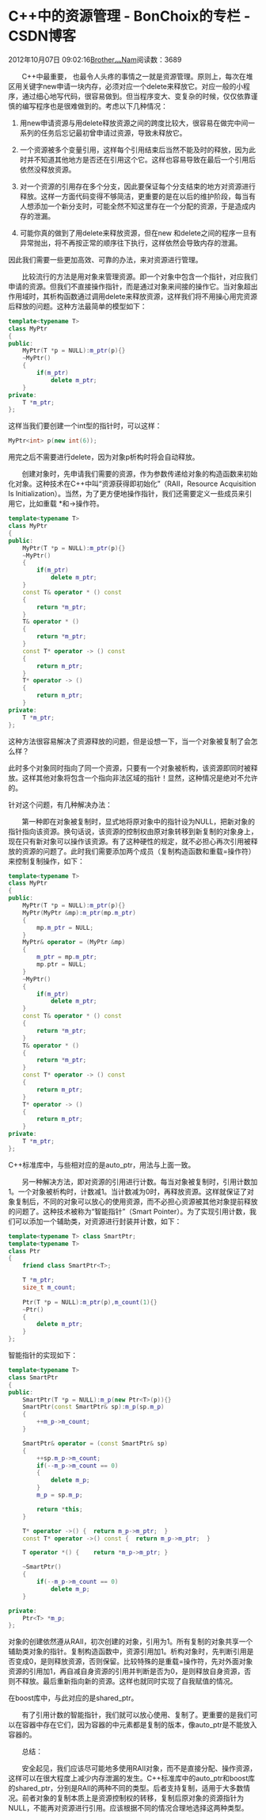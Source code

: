 # C++中的资源管理 - BonChoix的专栏 - CSDN博客





2012年10月07日 09:02:16[Brother灬Nam](https://me.csdn.net/BonChoix)阅读数：3689








       C++中最重要， 也最令人头疼的事情之一就是资源管理。原则上，每次在堆区用关键字new申请一块内存，必须对应一个delete来释放它。对应一般的小程序，通过细心地写代码，很容易做到。但当程序变大、变复杂的时候，仅仅依靠谨慎的编写程序也是很难做到的。考虑以下几种情况：

1. 用new申请资源与用delete释放资源之间的跨度比较大，很容易在做完中间一系列的任务后忘记最初曾申请过资源，导致未释放它。

2. 一个资源被多个变量引用，这样每个引用结束后当然不能及时的释放，因为此时并不知道其他地方是否还在引用这个它。这样也容易导致在最后一个引用后依然没释放资源。

3. 对一个资源的引用存在多个分支，因此要保证每个分支结束的地方对资源进行释放。这样一方面代码变得不够简洁，更重要的是在以后的维护阶段，每当有人想添加一个新分支时，可能全然不知这里存在一个分配的资源，于是造成内存的泄漏。

4. 可能你真的做到了用delete来释放资源，但在new 和delete之间的程序一旦有异常抛出，将不再按正常的顺序往下执行，这样依然会导致内存的泄漏。

因此我们需要一些更加高效、可靠的办法，来对资源进行管理。

       比较流行的方法是用对象来管理资源。即一个对象中包含一个指针，对应我们申请的资源。但我们不直接操作指针，而是通过对象来间接的操作它。当对象超出作用域时，其析构函数通过调用delete来释放资源，这样我们将不用操心用完资源后释放的问题。这种方法最简单的模型如下：

```cpp
template<typename T>
class MyPtr
{
public:
	MyPtr(T *p = NULL):m_ptr(p){}
	~MyPtr()
	{
		if(m_ptr)
			delete m_ptr;
	}
private:
	T *m_ptr;
};
```

这样当我们要创建一个int型的指针时，可以这样：

```cpp
MyPtr<int> p(new int(6));
```

用完之后不需要进行delete，因为对象p析构时将会自动释放。

       创建对象时，先申请我们需要的资源，作为参数传递给对象的构造函数来初始化对象。这种技术在C++中叫“资源获得即初始化”（RAII，Resource Acquisition Is Initialization）。当然，为了更方便地操作指针，我们还需要定义一些成员来引用它，比如重载 *和->操作符。

```cpp
template<typename T>
class MyPtr
{
public:
	MyPtr(T *p = NULL):m_ptr(p){}
	~MyPtr()
	{
		if(m_ptr)
			delete m_ptr;
	}
	const T& operator * () const
	{
		return *m_ptr;
	}
	T& operator * ()
	{
		return *m_ptr;
	}
	const T* operator -> () const
	{
		return m_ptr;
	}
	T* operator -> ()
	{
		return m_ptr;
	}
private:
	T *m_ptr;
};
```



这种方法很容易解决了资源释放的问题，但是设想一下，当一个对象被复制了会怎么样？

此时多个对象同时指向了同一个资源，只要有一个对象被析构，该资源即同时被释放。这样其他对象将包含一个指向非法区域的指针！显然，这种情况是绝对不允许的。

针对这个问题，有几种解决办法：

       第一种即在对象被复制时，显式地将原对象中的指针设为NULL，把新对象的指针指向该资源。换句话说，该资源的控制权由原对象转移到新复制的对象身上，现在只有新对象可以操作该资源。有了这种硬性的规定，就不必担心再次引用被释放的资源的问题了。此时我们需要添加两个成员（复制构造函数和重载=操作符）来控制复制操作，如下：

```cpp
template<typename T>
class MyPtr
{
public:
	MyPtr(T *p = NULL):m_ptr(p){}
	MyPtr(MyPtr &mp):m_ptr(mp.m_ptr)
	{
		mp.m_ptr = NULL;
	}
	MyPtr& operator = (MyPtr &mp)
	{
		m_ptr = mp.m_ptr;
		mp.ptr = NULL;
	}
	~MyPtr()
	{
		if(m_ptr)
			delete m_ptr;
	}
	const T& operator * () const
	{
		return *m_ptr;
	}
	T& operator * ()
	{
		return *m_ptr;
	}
	const T* operator -> () const
	{
		return m_ptr;
	}
	T* operator -> ()
	{
		return m_ptr;
	}
private:
	T *m_ptr;
};
```

C++标准库中，与些相对应的是auto_ptr，用法与上面一致。

       另一种解决方法，即对资源的引用进行计数。每当对象被复制时，引用计数加1。一个对象被析构时，计数减1。当计数减为0时，再释放资源。这样就保证了对象复制后，不同的对象可以放心的使用资源，而不必担心资源被其他对象提前释放的问题了。这种技术被称为“智能指针”（Smart Pointer）。为了实现引用计数，我们可以添加一个辅助类，对资源进行封装并计数，如下：

```cpp
template<typename T> class SmartPtr;
template<typename T>
class Ptr
{
	friend class SmartPtr<T>;

	T *m_ptr;
	size_t m_count;
	
	Ptr(T *p = NULL):m_ptr(p),m_count(1){}
	~Ptr()
	{
		delete m_ptr;
	}
};
```



智能指针的实现如下：

```cpp
template<typename T>
class SmartPtr
{
public:
	SmartPtr(T *p = NULL):m_p(new Ptr<T>(p)){}
	SmartPtr(const SmartPtr& sp):m_p(sp.m_p)
	{
		++m_p->m_count;
	}

	SmartPtr& operator = (const SmartPtr& sp)
	{
		++sp.m_p->m_count;
		if(--m_p->m_count == 0)
		{
			delete m_p;
		}
		m_p = sp.m_p;

		return *this;
	}

	T* operator ->() {	return m_p->m_ptr;	}
	const T* operator ->() const {	return m_p->m_ptr;	}

	T operator *() {	return *m_p->m_ptr;	}

	~SmartPtr()
	{
		if(--m_p->m_count == 0)
			delete m_p;
	}

private:
	Ptr<T> *m_p;
};
```

对象的创建依然遵从RAII，初次创建的对象，引用为1。所有复制的对象共享一个辅助类对象的指针。复制构造函数中，资源引用加1。析构对象时，先判断引用是否变成0，是则释放资源，否则保留。比较特殊的是重载=操作符，先对外面对象资源的引用加1，再自减自身资源的引用并判断是否为0，是则释放自身资源，否则不释放。最后重新指向新的资源。这样也就同时实现了自我赋值的情况。

在boost库中，与此对应的是shared_ptr。


       有了引用计数的智能指针，我们就可以放心使用、复制了。更重要的是我们可以在容器中存在它们，因为容器的中元素都是复制的版本，像auto_ptr是不能放入容器的。


       总结：

       安全起见，我们应该尽可能地多使用RAII对象，而不是直接分配、操作资源，这样可以在很大程度上减少内存泄漏的发生。C++标准库中的auto_ptr和boost库的shared_ptr，分别是RAII的两种不同的类型。后者支持复制，适用于大多数情况。前者对象的复制本质上是资源控制权的转移，复制后原对象的资源指针为NULL，不能再对资源进行引用。应该根据不同的情况合理地选择这两种类型。





